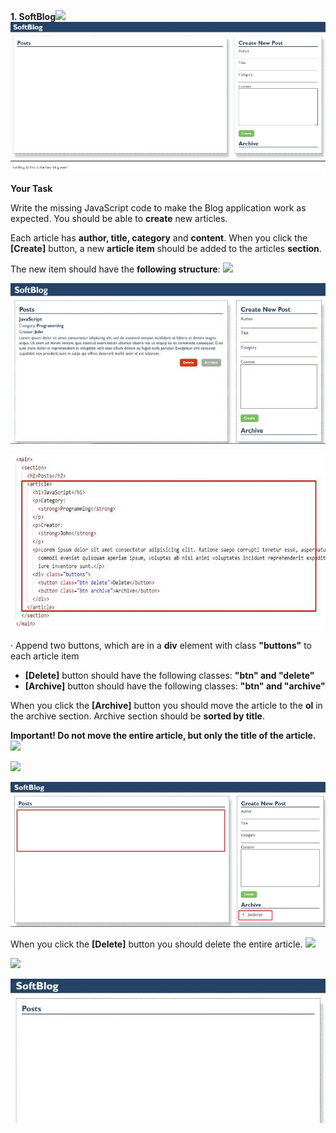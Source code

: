 ﻿
**1.  SoftBlog![](Aspose.Words.52bfc76d-37d4-4d00-9cbe-e9d3e0ab0747.001.png)![](Aspose.Words.52bfc76d-37d4-4d00-9cbe-e9d3e0ab0747.002.jpeg)**

**Your Task** 

Write the missing JavaScript code to make the Blog application work as expected. You should be able to **create** new articles. 

Each article has **author, title, category** and **content**. When you click the **[Create]** button, a new **article item** should be added to the articles **section**.  

The new item should have the **following structure**: ![](Aspose.Words.52bfc76d-37d4-4d00-9cbe-e9d3e0ab0747.003.png)

![](Aspose.Words.52bfc76d-37d4-4d00-9cbe-e9d3e0ab0747.004.jpeg)

![](Aspose.Words.52bfc76d-37d4-4d00-9cbe-e9d3e0ab0747.005.jpeg)

·  Append two buttons, which are in a **div** element with class **"buttons"** to each article item 

- **[Delete]** button should have the following classes: **"btn" and "delete"** 
- **[Archive]** button should have the following classes: **"btn" and "archive"** 

When you click the **[Archive]** button you should move the article to the **ol** in the archive section. Archive section should be **sorted by title**. 

**Important! Do not move the entire article, but only the title of the article.   ![](Aspose.Words.52bfc76d-37d4-4d00-9cbe-e9d3e0ab0747.003.png)**

![](Aspose.Words.52bfc76d-37d4-4d00-9cbe-e9d3e0ab0747.006.png)

![](Aspose.Words.52bfc76d-37d4-4d00-9cbe-e9d3e0ab0747.007.jpeg)

When you click the **[Delete]** button you should delete the entire article.  ![](Aspose.Words.52bfc76d-37d4-4d00-9cbe-e9d3e0ab0747.003.png)

![](Aspose.Words.52bfc76d-37d4-4d00-9cbe-e9d3e0ab0747.008.png)

![](Aspose.Words.52bfc76d-37d4-4d00-9cbe-e9d3e0ab0747.009.jpeg)


